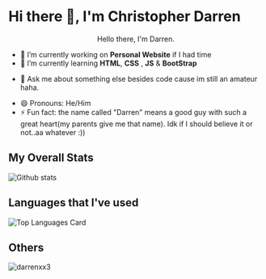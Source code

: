 # Hi there 👋, I'm Christopher Darren

<p align="center">Hello there, I'm Darren.</p>
  
<!--
**darrenxx3/darrenxx3** is a ✨ _special_ ✨ repository because its `README.md` (this file) appears on your GitHub profile.

Here are some ideas to get you started:-->

- 🔭 I’m currently working on **Personal Website** if I had time
- 🌱 I’m currently learning **HTML**, **CSS** , **JS** & **BootStrap**
<!-- - 👯 I’m looking to collaborate on ...
- 🤔 I’m looking for help with ...-->
- 💬 Ask me about something else besides code cause im still an amateur haha.
<!-- - 📫 How to reach me: ... -->
- 😄 Pronouns: He/Him
- ⚡ Fun fact: the name called "Darren" means a good guy with such a great heart(my parents give me that name). Idk if I should believe it or not..aa whatever :)) 

##  My Overall Stats
![Github stats](https://github-readme-stats-sigma-five.vercel.app/api?username=darrenxx3&theme=tokyonight&show_icons=true&count_private=true&)

##  Languages that I've used
![Top Languages Card](https://github-readme-stats-sigma-five.vercel.app/api/top-langs/?username=darrenxx3&layout=compact&theme=tokyonight)

## Others
<p><img align="center" src="https://github-readme-streak-stats.herokuapp.com/?user=darrenxx3&" alt="darrenxx3" /></p>
